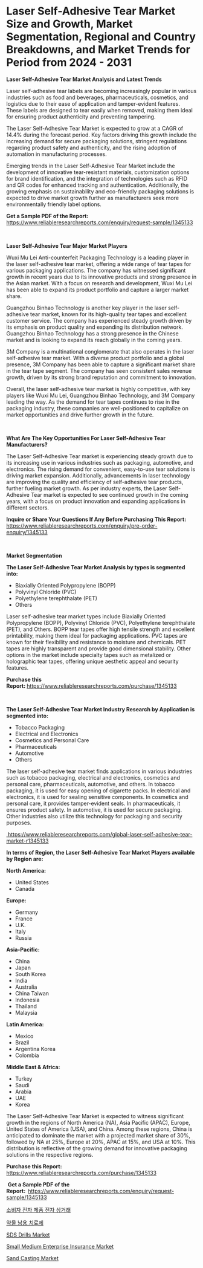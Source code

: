 <p><h1>Laser Self-Adhesive Tear Market Size and Growth, Market Segmentation, Regional and Country Breakdowns, and Market Trends for Period from 2024 -  2031</h1></p><p><strong>Laser Self-Adhesive Tear Market Analysis and Latest Trends</strong></p>
<p><p>Laser self-adhesive tear labels are becoming increasingly popular in various industries such as food and beverages, pharmaceuticals, cosmetics, and logistics due to their ease of application and tamper-evident features. These labels are designed to tear easily when removed, making them ideal for ensuring product authenticity and preventing tampering.</p><p>The Laser Self-Adhesive Tear Market is expected to grow at a CAGR of 14.4% during the forecast period. Key factors driving this growth include the increasing demand for secure packaging solutions, stringent regulations regarding product safety and authenticity, and the rising adoption of automation in manufacturing processes.</p><p>Emerging trends in the Laser Self-Adhesive Tear Market include the development of innovative tear-resistant materials, customization options for brand identification, and the integration of technologies such as RFID and QR codes for enhanced tracking and authentication. Additionally, the growing emphasis on sustainability and eco-friendly packaging solutions is expected to drive market growth further as manufacturers seek more environmentally friendly label options.</p></p>
<p><strong>Get a Sample PDF of the Report:&nbsp;</strong> <a href="https://www.reliableresearchreports.com/enquiry/request-sample/1345133">https://www.reliableresearchreports.com/enquiry/request-sample/1345133</a></p>
<p>&nbsp;</p>
<p><strong>Laser Self-Adhesive Tear Major Market Players</strong></p>
<p><p>Wuxi Mu Lei Anti-counterfeit Packaging Technology is a leading player in the laser self-adhesive tear market, offering a wide range of tear tapes for various packaging applications. The company has witnessed significant growth in recent years due to its innovative products and strong presence in the Asian market. With a focus on research and development, Wuxi Mu Lei has been able to expand its product portfolio and capture a larger market share.</p><p>Guangzhou Binhao Technology is another key player in the laser self-adhesive tear market, known for its high-quality tear tapes and excellent customer service. The company has experienced steady growth driven by its emphasis on product quality and expanding its distribution network. Guangzhou Binhao Technology has a strong presence in the Chinese market and is looking to expand its reach globally in the coming years.</p><p>3M Company is a multinational conglomerate that also operates in the laser self-adhesive tear market. With a diverse product portfolio and a global presence, 3M Company has been able to capture a significant market share in the tear tape segment. The company has seen consistent sales revenue growth, driven by its strong brand reputation and commitment to innovation.</p><p>Overall, the laser self-adhesive tear market is highly competitive, with key players like Wuxi Mu Lei, Guangzhou Binhao Technology, and 3M Company leading the way. As the demand for tear tapes continues to rise in the packaging industry, these companies are well-positioned to capitalize on market opportunities and drive further growth in the future.</p></p>
<p>&nbsp;</p>
<p><strong>What Are The Key Opportunities For Laser Self-Adhesive Tear Manufacturers?</strong></p>
<p><p>The Laser Self-Adhesive Tear market is experiencing steady growth due to its increasing use in various industries such as packaging, automotive, and electronics. The rising demand for convenient, easy-to-use tear solutions is driving market expansion. Additionally, advancements in laser technology are improving the quality and efficiency of self-adhesive tear products, further fueling market growth. As per industry experts, the Laser Self-Adhesive Tear market is expected to see continued growth in the coming years, with a focus on product innovation and expanding applications in different sectors.</p></p>
<p><strong>Inquire or Share Your Questions If Any Before Purchasing This Report:</strong> <a href="https://www.reliableresearchreports.com/enquiry/pre-order-enquiry/1345133">https://www.reliableresearchreports.com/enquiry/pre-order-enquiry/1345133</a></p>
<p>&nbsp;</p>
<p><strong>Market Segmentation</strong></p>
<p><strong>The Laser Self-Adhesive Tear Market Analysis by types is segmented into:</strong></p>
<p><ul><li>Biaxially Oriented Polypropylene (BOPP)</li><li>Polyvinyl Chloride (PVC)</li><li>Polyethylene terephthalate (PET)</li><li>Others</li></ul></p>
<p><p>Laser self-adhesive tear market types include Biaxially Oriented Polypropylene (BOPP), Polyvinyl Chloride (PVC), Polyethylene terephthalate (PET), and Others. BOPP tear tapes offer high tensile strength and excellent printability, making them ideal for packaging applications. PVC tapes are known for their flexibility and resistance to moisture and chemicals. PET tapes are highly transparent and provide good dimensional stability. Other options in the market include specialty tapes such as metalized or holographic tear tapes, offering unique aesthetic appeal and security features.</p></p>
<p><strong>Purchase this Report:&nbsp;</strong><a href="https://www.reliableresearchreports.com/purchase/1345133">https://www.reliableresearchreports.com/purchase/1345133</a></p>
<p>&nbsp;</p>
<p><strong>The Laser Self-Adhesive Tear Market Industry Research by Application is segmented into:</strong></p>
<p><ul><li>Tobacco Packaging</li><li>Electrical and Electronics</li><li>Cosmetics and Personal Care</li><li>Pharmaceuticals</li><li>Automotive</li><li>Others</li></ul></p>
<p><p>The laser self-adhesive tear market finds applications in various industries such as tobacco packaging, electrical and electronics, cosmetics and personal care, pharmaceuticals, automotive, and others. In tobacco packaging, it is used for easy opening of cigarette packs. In electrical and electronics, it is used for sealing sensitive components. In cosmetics and personal care, it provides tamper-evident seals. In pharmaceuticals, it ensures product safety. In automotive, it is used for secure packaging. Other industries also utilize this technology for packaging and security purposes.</p></p>
<p><a href="https://www.reliableresearchreports.com/global-laser-self-adhesive-tear-market-r1345133">&nbsp;https://www.reliableresearchreports.com/global-laser-self-adhesive-tear-market-r1345133</a></p>
<p><strong>In terms of Region, the Laser Self-Adhesive Tear Market Players available by Region are:</strong></p>
<p>
    <p> <strong> North America: </strong>
        <ul>
            <li>United States</li>
            <li>Canada</li>
        </ul>
        </p> 
    <p> <strong> Europe: </strong>
        <ul>
            <li>Germany</li>
            <li>France</li>
            <li>U.K.</li>
            <li>Italy</li>
            <li>Russia</li>
        </ul>
        </p> 
    <p> <strong> Asia-Pacific: </strong>
        <ul>
            <li>China</li>
            <li>Japan</li>
            <li>South Korea</li>
            <li>India</li>
            <li>Australia</li>
            <li>China Taiwan</li>
            <li>Indonesia</li>
            <li>Thailand</li>
            <li>Malaysia</li>
        </ul>
        </p> 
    <p> <strong> Latin America: </strong>
        <ul>
            <li>Mexico</li>
            <li>Brazil</li>
            <li>Argentina Korea</li>
            <li>Colombia</li>
        </ul>
        </p> 
    <p> <strong> Middle East & Africa: </strong>
        <ul>
            <li>Turkey</li>
            <li>Saudi</li>
            <li>Arabia</li>
            <li>UAE</li>
            <li>Korea</li>
        </ul>
    </p>
    </p>
<p><p>The Laser Self-Adhesive Tear Market is expected to witness significant growth in the regions of North America (NA), Asia Pacific (APAC), Europe, United States of America (USA), and China. Among these regions, China is anticipated to dominate the market with a projected market share of 30%, followed by NA at 25%, Europe at 20%, APAC at 15%, and USA at 10%. This distribution is reflective of the growing demand for innovative packaging solutions in the respective regions.</p></p>
<p><strong>Purchase this Report: </strong><a href="https://www.reliableresearchreports.com/purchase/1345133">https://www.reliableresearchreports.com/purchase/1345133</a></p>
<p>&nbsp;<strong>Get a Sample PDF of the Report:&nbsp;&nbsp;</strong><a href="https://www.reliableresearchreports.com/enquiry/request-sample/1345133">https://www.reliableresearchreports.com/enquiry/request-sample/1345133</a></p>
<p><strong></strong></p>
<p><p><a href="https://github.com/rsg307664904/Market-Research-Report-List-3/blob/main/426473183589.md">소비자 전자 제품 전자 상거래</a></p><p><a href="https://github.com/muchswr/Market-Research-Report-List-2/blob/main/262665883588.md">약물 남용 치료제</a></p><p><a href="https://medium.com/@amyjacobi/sds-drills-market-global-market-insights-and-sales-trends-2024-to-2031-1b4b5bdd34d1">SDS Drills Market</a></p><p><a href="https://github.com/kulaberyasin52/Market-Research-Report-List-1/blob/main/small-medium-enterprise-insurance-market.md">Small Medium Enterprise Insurance Market</a></p><p><a href="https://medium.com/@scottroberts2661/global-sand-casting-market-exploring-market-share-market-trends-and-future-growth-a906448504b4">Sand Casting Market</a></p></p>